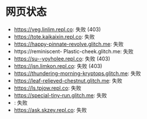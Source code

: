 # 网页状态
- https://veg.linlim.repl.co: 失败 (403)
- https://tote.kaikaixin.repl.co: 失败
- https://happy-pinnate-revolve.glitch.me: 失败
- https://reminiscent- Plastic-cheek.glitch.me: 失败
- https://su--yoyholee.repl.co: 失败 (403)
- https://jsn.limkon.repl.co: 失败 (403)
- https://thundering-morning-kryptops.glitch.me: 失败
- https://leaf-relieved-chestnut.glitch.me: 失败
- https://ls.tpjow.repl.co: 失败
- https://special-tiny-run.glitch.me: 失败
- : 失败
- https://ask.skzey.repl.co: 失败
